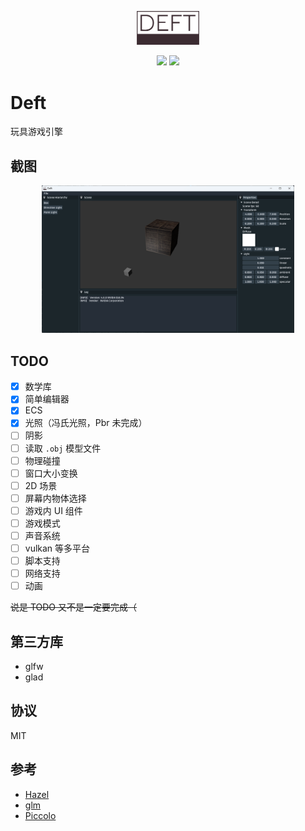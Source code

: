 <p align="center"><img width=20% src="docs/images/logo.png"/></p>

<p align="center"><a href="./LICENSE" ><img name="license-logo" src="https://img.shields.io/github/license/miaohn/deft?style=flat-square"/></a> <img name="code-size" src="https://img.shields.io/github/languages/code-size/miaohn/deft?style=flat-square"/></p>

# Deft

玩具游戏引擎

## 截图

<p align=center><img width=80% src="docs/images/screenshot.png"/></p>

## TODO

- [x] 数学库
- [x] 简单编辑器
- [x] ECS
- [x] 光照（冯氏光照，Pbr 未完成）
- [ ] 阴影
- [ ] 读取 `.obj` 模型文件
- [ ] 物理碰撞
- [ ] 窗口大小变换
- [ ] 2D 场景
- [ ] 屏幕内物体选择
- [ ] 游戏内 UI 组件
- [ ] 游戏模式
- [ ] 声音系统
- [ ] vulkan 等多平台
- [ ] 脚本支持
- [ ] 网络支持
- [ ] 动画

~~说是 TODO 又不是一定要完成（~~

## 第三方库

- glfw
- glad

## 协议

MIT

## 参考

- [Hazel](https://github.com/TheCherno/Hazel)
- [glm](https://github.com/g-truc/glm)
- [Piccolo](https://github.com/BoomingTech/Piccolo)
